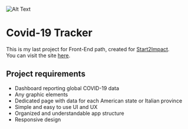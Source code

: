 ![Alt Text](src//img/README.gif)

# Covid-19 Tracker

This is my last project for Front-End path, created for [Start2Impact](https://www.start2impact.it/). <br>
You can visit the site [here](https://covid19-tracker-novecento.netlify.app//). <br>

## Project requirements

- Dashboard reporting global COVID-19 data
- Any graphic elements
- Dedicated page with data for each American state or Italian province
- Simple and easy to use UI and UX
- Organized and understandable app structure
- Responsive design
